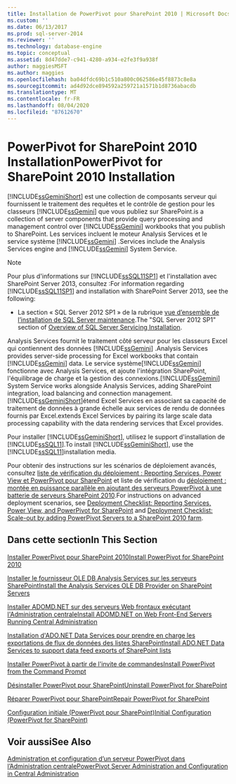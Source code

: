```yaml
---
title: Installation de PowerPivot pour SharePoint 2010 | Microsoft Docs
ms.custom: ''
ms.date: 06/13/2017
ms.prod: sql-server-2014
ms.reviewer: ''
ms.technology: database-engine
ms.topic: conceptual
ms.assetid: 8d47dde7-c941-4280-a934-e2fe3f9a938f
author: maggiesMSFT
ms.author: maggies
ms.openlocfilehash: ba04dfdc69b1c510a800c062586e45f8873c8e8a
ms.sourcegitcommit: ad4d92dce894592a259721a1571b1d8736abacdb
ms.translationtype: MT
ms.contentlocale: fr-FR
ms.lasthandoff: 08/04/2020
ms.locfileid: "87612670"
---
```

# <a name="powerpivot-for-sharepoint-2010-installation"></a><span data-ttu-id="f5c61-102">PowerPivot for SharePoint 2010 Installation</span><span class="sxs-lookup"><span data-stu-id="f5c61-102">PowerPivot for SharePoint 2010 Installation</span></span>
  [!INCLUDE[ssGeminiShort](../../includes/ssgeminishort-md.md)] <span data-ttu-id="f5c61-103">est une collection de composants serveur qui fournissent le traitement des requêtes et le contrôle de gestion pour les classeurs [!INCLUDE[ssGemini](../../includes/ssgemini-md.md)] que vous publiez sur SharePoint.</span><span class="sxs-lookup"><span data-stu-id="f5c61-103">is a collection of server components that provide query processing and management control over [!INCLUDE[ssGemini](../../includes/ssgemini-md.md)] workbooks that you publish to SharePoint.</span></span> <span data-ttu-id="f5c61-104">Les services incluent le moteur Analysis Services et le service système [!INCLUDE[ssGemini](../../includes/ssgemini-md.md)] .</span><span class="sxs-lookup"><span data-stu-id="f5c61-104">Services include the Analysis Services engine and [!INCLUDE[ssGemini](../../includes/ssgemini-md.md)] System Service.</span></span>  
  
> [!NOTE]  
>  <span data-ttu-id="f5c61-105">Pour plus d'informations sur [!INCLUDE[ssSQL11SP1](../../includes/sssql11sp1-md.md)] et l'installation avec SharePoint Server 2013, consultez :</span><span class="sxs-lookup"><span data-stu-id="f5c61-105">For information regarding [!INCLUDE[ssSQL11SP1](../../includes/sssql11sp1-md.md)] and installation with SharePoint Server 2013, see the following:</span></span>  
>   
>  -   <span data-ttu-id="f5c61-106">La section « SQL Server 2012 SP1 » de la rubrique [vue d’ensemble de l’installation de SQL Server maintenance](../../../2014/sql-server/install/overview-of-sql-server-servicing-installation.md).</span><span class="sxs-lookup"><span data-stu-id="f5c61-106">The "SQL Server 2012 SP1" section of [Overview of SQL Server Servicing Installation](../../../2014/sql-server/install/overview-of-sql-server-servicing-installation.md).</span></span>  
  
 <span data-ttu-id="f5c61-107">Analysis Services fournit le traitement côté serveur pour les classeurs Excel qui contiennent des données [!INCLUDE[ssGemini](../../includes/ssgemini-md.md)] .</span><span class="sxs-lookup"><span data-stu-id="f5c61-107">Analysis Services provides server-side processing for Excel workbooks that contain [!INCLUDE[ssGemini](../../includes/ssgemini-md.md)] data.</span></span> <span data-ttu-id="f5c61-108">Le service système[!INCLUDE[ssGemini](../../includes/ssgemini-md.md)] fonctionne avec Analysis Services, et ajoute l'intégration SharePoint, l'équilibrage de charge et la gestion des connexions.</span><span class="sxs-lookup"><span data-stu-id="f5c61-108">[!INCLUDE[ssGemini](../../includes/ssgemini-md.md)] System Service works alongside Analysis Services, adding SharePoint integration, load balancing and connection management.</span></span> [!INCLUDE[ssGeminiShort](../../includes/ssgeminishort-md.md)]<span data-ttu-id="f5c61-109">étend Excel Services en associant sa capacité de traitement de données à grande échelle aux services de rendu de données fournis par Excel.</span><span class="sxs-lookup"><span data-stu-id="f5c61-109">extends Excel Services by pairing its large scale data processing capability with the data rendering services that Excel provides.</span></span>  
  
 <span data-ttu-id="f5c61-110">Pour installer [!INCLUDE[ssGeminiShort](../../includes/ssgeminishort-md.md)], utilisez le support d'installation de [!INCLUDE[ssSQL11](../../includes/sssql11-md.md)].</span><span class="sxs-lookup"><span data-stu-id="f5c61-110">To install [!INCLUDE[ssGeminiShort](../../includes/ssgeminishort-md.md)], use the [!INCLUDE[ssSQL11](../../includes/sssql11-md.md)]installation media.</span></span>  
  
 <span data-ttu-id="f5c61-111">Pour obtenir des instructions sur les scénarios de déploiement avancés, consultez [liste de vérification du déploiement : Reporting Services, Power View et PowerPivot pour SharePoint](deployment-checklist-reporting-services-power-view-power-pivot-for-sharepoint.md) et liste de vérification du [déploiement : montée en puissance parallèle en ajoutant des serveurs PowerPivot à une batterie de serveurs SharePoint 2010](../../../2014/sql-server/install/deployment-checklist-scale-out-adding-powerpivot-servers-sharepoint-2010-farm.md).</span><span class="sxs-lookup"><span data-stu-id="f5c61-111">For instructions on advanced deployment scenarios, see [Deployment Checklist: Reporting Services, Power View, and PowerPivot for SharePoint](deployment-checklist-reporting-services-power-view-power-pivot-for-sharepoint.md) and [Deployment Checklist: Scale-out by adding PowerPivot Servers to a SharePoint 2010 farm](../../../2014/sql-server/install/deployment-checklist-scale-out-adding-powerpivot-servers-sharepoint-2010-farm.md).</span></span>  
  
## <a name="in-this-section"></a><span data-ttu-id="f5c61-112">Dans cette section</span><span class="sxs-lookup"><span data-stu-id="f5c61-112">In This Section</span></span>  
 [<span data-ttu-id="f5c61-113">Installer PowerPivot pour SharePoint 2010</span><span class="sxs-lookup"><span data-stu-id="f5c61-113">Install PowerPivot for SharePoint 2010</span></span>](../../../2014/sql-server/install/install-powerpivot-for-sharepoint-2010.md)  
  
 [<span data-ttu-id="f5c61-114">Installer le fournisseur OLE DB Analysis Services sur les serveurs SharePoint</span><span class="sxs-lookup"><span data-stu-id="f5c61-114">Install the Analysis Services OLE DB Provider on SharePoint Servers</span></span>](../../../2014/sql-server/install/install-the-analysis-services-ole-db-provider-on-sharepoint-servers.md)  
  
 [<span data-ttu-id="f5c61-115">Installer ADOMD.NET sur des serveurs Web frontaux exécutant l'Administration centrale</span><span class="sxs-lookup"><span data-stu-id="f5c61-115">Install ADOMD.NET on Web Front-End Servers Running Central Administration</span></span>](../../../2014/sql-server/install/install-adomd-net-on-web-front-end-servers-running-central-administration.md)  
  
 [<span data-ttu-id="f5c61-116">Installation d'ADO.NET Data Services pour prendre en charge les exportations de flux de données des listes SharePoint</span><span class="sxs-lookup"><span data-stu-id="f5c61-116">Install ADO.NET Data Services to support data feed exports of SharePoint lists</span></span>](../../../2014/sql-server/install/install-ado-net-data-services-to-support-data-feed-exports-of-sharepoint-lists.md)  
  
 [<span data-ttu-id="f5c61-117">Installer PowerPivot à partir de l'invite de commandes</span><span class="sxs-lookup"><span data-stu-id="f5c61-117">Install PowerPivot from the Command Prompt</span></span>](../../../2014/sql-server/install/install-powerpivot-from-the-command-prompt.md)  
  
 [<span data-ttu-id="f5c61-118">Désinstaller PowerPivot pour SharePoint</span><span class="sxs-lookup"><span data-stu-id="f5c61-118">Uninstall PowerPivot for SharePoint</span></span>](../../../2014/sql-server/install/uninstall-power-pivot-for-sharepoint.md)  
  
 [<span data-ttu-id="f5c61-119">Réparer PowerPivot pour SharePoint</span><span class="sxs-lookup"><span data-stu-id="f5c61-119">Repair PowerPivot for SharePoint</span></span>](../../../2014/sql-server/install/repair-powerpivot-for-sharepoint.md)  
  
 [<span data-ttu-id="f5c61-120">Configuration initiale &#40;PowerPivot pour SharePoint&#41;</span><span class="sxs-lookup"><span data-stu-id="f5c61-120">Initial Configuration &#40;PowerPivot for SharePoint&#41;</span></span>](../../../2014/sql-server/install/initial-configuration-powerpivot-for-sharepoint.md)  
  
## <a name="see-also"></a><span data-ttu-id="f5c61-121">Voir aussi</span><span class="sxs-lookup"><span data-stu-id="f5c61-121">See Also</span></span>  
 [<span data-ttu-id="f5c61-122">Administration et configuration d’un serveur PowerPivot dans l’Administration centrale</span><span class="sxs-lookup"><span data-stu-id="f5c61-122">PowerPivot Server Administration and Configuration in Central Administration</span></span>](https://docs.microsoft.com/analysis-services/power-pivot-sharepoint/power-pivot-server-administration-and-configuration-in-central-administration)  
  
  
